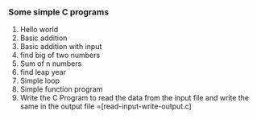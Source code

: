 ### Some simple C programs

1) Hello world
2) Basic addition
3) Basic addition with input
4) find big of two numbers
5) Sum of n numbers
6) find leap year
7) Simple loop
8) Simple function program
9) Write the C Program to read the data from the input file and write the same in the output file =[read-input-write-output.c]
